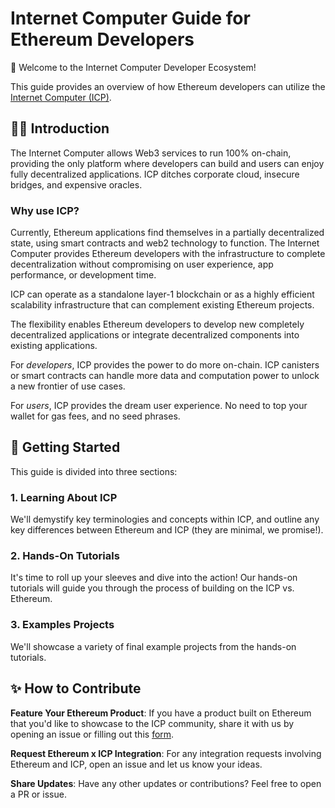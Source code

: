 # Internet Computer Guide for Ethereum Developers

👋 Welcome to the Internet Computer Developer Ecosystem! 

This guide provides an overview of how Ethereum developers can utilize the [Internet Computer (ICP)](https://internetcomputer.org/). 

## 👩‍💻 Introduction

The Internet Computer allows Web3 services to run 100% on-chain, providing the only platform where developers can build and users can enjoy fully decentralized applications. ICP ditches corporate cloud, insecure bridges, and expensive oracles.

### Why use ICP?

Currently, Ethereum applications find themselves in a partially decentralized state, using smart contracts and web2 technology to function. The Internet Computer provides Ethereum developers with the infrastructure to complete decentralization without compromising on user experience, app performance, or development time.

ICP can operate as a standalone layer-1 blockchain or as a highly efficient scalability infrastructure that can complement existing Ethereum projects.

The flexibility enables Ethereum developers to develop new completely decentralized applications or integrate decentralized components into existing applications. 

For _developers_, ICP provides the power to do more on-chain. ICP canisters or smart contracts can handle more data and computation power to unlock a new frontier of use cases. 

For _users_, ICP provides the dream user experience. No need to top your wallet for gas fees, and no seed phrases. 

## 🚀 Getting Started

This guide is divided into three sections:

### 1. Learning About ICP

We'll demystify key terminologies and concepts within ICP, and outline any key differences between Ethereum and ICP (they are minimal, we promise!).

### 2. Hands-On Tutorials

It's time to roll up your sleeves and dive into the action! Our hands-on tutorials will guide you through the process of building on the ICP vs. Ethereum. 

### 3. Examples Projects

We'll showcase a variety of final example projects from the hands-on tutorials. 

## ✨ How to Contribute

**Feature Your Ethereum Product**: If you have a product built on Ethereum that you'd like to showcase to the ICP community, share it with us by opening an issue or filling out this [form](https://forms.gle/BmQExp6axdUQCMFt6).

**Request Ethereum x ICP Integration**: For any integration requests involving Ethereum and ICP, open an issue and let us know your ideas.

**Share Updates**: Have any other updates or contributions? Feel free to open a PR or issue.




